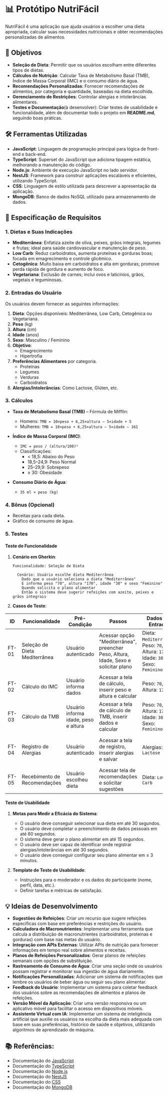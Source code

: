 # 📊 Protótipo NutriFácil

NutriFácil é uma aplicação que ajuda usuários a escolher uma dieta apropriada, calcular suas necessidades nutricionais e obter recomendações personalizadas de alimentos. 

## 🎯 Objetivos
- **Seleção de Dieta**: Permitir que os usuários escolham entre diferentes tipos de dietas.
- **Cálculos de Nutrição**: Calcular Taxa de Metabolismo Basal (TMB), Índice de Massa Corporal (IMC) e o consumo diário de água.
- **Recomendações Personalizadas**: Fornecer recomendações de alimentos, por categoria e quantidade, baseadas na dieta escolhida.
- **Gerenciamento de Restrições**: Controlar alergias e intolerâncias alimentares.
- **Testes e Documentação**(à desenvolver): Criar testes de usabilidade e funcionalidade, além de documentar todo o projeto em **README.md**, seguindo boas práticas.
## 🛠️ Ferramentas Utilizadas
- **JavaScript**: Linguagem de programação principal para lógica de front-end e back-end.
- **TypeScript**: Superset do JavaScript que adiciona tipagem estática, melhorando a manutenção do código.
- **Node.js**: Ambiente de execução JavaScript no lado servidor.
- **NestJS**: Framework para construir aplicações escaláveis e eficientes, utilizando TypeScript.
- **CSS**: Linguagem de estilo utilizada para descrever a apresentação da aplicação.
- **MongoDB**: Banco de dados NoSQL utilizado para armazenamento de dados.

## 📑 Especificação de Requisitos

### 1. Dietas e Suas Indicações

- **Mediterrânea**: Enfatiza azeite de oliva, peixes, grãos integrais, legumes e frutas; ideal para saúde cardiovascular e manutenção de peso.
- **Low Carb**: Reduz carboidratos, aumenta proteínas e gorduras boas; focada em emagrecimento e controle glicêmico.
- **Cetogênica**: Muito baixa em carboidratos e alta em gorduras; promove perda rápida de gordura e aumento de foco.
- **Vegetariana**: Exclusão de carnes; inclui ovos e laticínios, grãos, vegetais e leguminosas.

### 2. Entradas do Usuário

Os usuários devem fornecer as seguintes informações:
1. **Dieta**: Opções disponíveis: Mediterrânea, Low Carb, Cetogênica ou Vegetariana.
2. **Peso** (kg)
3. **Altura** (cm)
4. **Idade** (anos)
5. **Sexo**: Masculino / Feminino
6. **Objetivo**: 
   - Emagrecimento
   - Hipertrofia
7. **Preferências Alimentares** por categoria.
   - Proteínas
   - Legumes
   - Verduras
   - Carboidratos
8. **Alergias/Intolerâncias**: Como Lactose, Glúten, etc.

### 3. Cálculos

- **Taxa de Metabolismo Basal (TMB)** – Fórmula de Mifflin:
  - Homens: `TMB = 10×peso + 6,25×altura – 5×idade + 5`
  - Mulheres: `TMB = 10×peso + 6,25×altura – 5×idade – 161`

- **Índice de Massa Corporal (IMC)**:
  - `IMC = peso / (altura/100)²`
  - Classificações:
    - < 18,5: Abaixo do Peso
    - 18,5–24,9: Peso Normal
    - 25–29,9: Sobrepeso
    - ≥ 30: Obesidade

- **Consumo Diário de Água**: 
  - `35 ml × peso (kg)`

### 4. Bônus (Opcional)
- Receitas para cada dieta.
- Gráfico de consumo de água.

### 5. Testes

#### Teste de Funcionalidade

1. **Cenário em Gherkin**:
    ```gherkin
    Funcionalidade: Seleção de Dieta
    
      Cenário: Usuário escolhe dieta Mediterrânea
        Dado que o usuário seleciona a dieta "Mediterrânea"
        E informa peso "70", altura "170", idade "30" e sexo "Feminino"
        Quando solicita o plano alimentar
        Então o sistema deve sugerir refeições com azeite, peixes e grãos integrais
    ```
2. **Casos de Teste**:
   
| ID   | Funcionalidade                | Pré-Condição                 | Passos                                                        | Dados de Entrada                                      | Resultado Esperado                                                        | Resultado Obtido           | Status | Observações               |
|------|-------------------------------|------------------------------|--------------------------------------------------------------|-----------------------------------------------------|-------------------------------------------------------------------------|----------------------------|--------|--------------------------|
| FT-01| Seleção de Dieta Mediterrânea | Usuário autenticado          | Acessar opção "Mediterrânea", preencher Peso, Altura, Idade, Sexo e solicitar plano | Dieta: `Mediterrânea`, Peso: `70`, Altura: `170`, Idade: `30`, Sexo: `Feminino` | O sistema exibe plano com refeições ricas em azeite, peixes e grãos integrais. | _(preencher após a execução)_  |        |                          |
| FT-02| Cálculo do IMC               | Usuário informa dados        | Acessar a tela de cálculo, inserir peso e altura e calcular  | Peso: `70`, Altura: `170`                         | O sistema exibe o IMC correto para os dados fornecidos.                  | _(preencher após a execução)_  |        |                          |
| FT-03| Cálculo da TMB                | Usuário informa idade, peso e altura | Acessar a tela de cálculo de TMB, inserir dados e calcular | Peso: `70`, Altura: `170`, Idade: `30`, Sexo: `Feminino` | O sistema exibe a TMB correta para os dados fornecidos.                  | _(preencher após a execução)_  |        |                          |
| FT-04| Registro de Alergias          | Usuário autenticado          | Acessar a tela de registro, inserir alergias e salvar       | Alergias: `Lactose`                               | O sistema confirma o registro das alergias fornecidas.                   | _(preencher após a execução)_  |        |                          |
| FT-05| Recebimento de Recomendações  | Usuário escolheu dieta       | Acessar tela de recomendações e solicitar sugestões          | Dieta: `Low Carb`                                 | O sistema exibe recomendações de refeições específicas.                   | _(preencher após a execução)_  |        |                          |


#### Teste de Usabilidade
1. **Metas para Medir a Eficácia do Sistema**:
   - O usuário deve conseguir selecionar sua dieta em até 30 segundos.
   - O usuário deve completar o preenchimento de dados pessoais em até 60 segundos.
   - O sistema deve gerar o plano alimentar em até 15 segundos.
   - O usuário deve ser capaz de identificar onde registrar alergias/intolerâncias em até 30 segundos.
   - O usuário deve conseguir configurar seu plano alimentar em ≤ 3 minutos.

2. **Template de Teste de Usabilidade**:
   - Instruções para o moderador e os dados do participante (nome, perfil, data, etc.).
   - Definir tarefas e métricas de satisfação.

## 💡 Ideias de Desenvolvimento
- **Sugestões de Refeições**: Criar um recurso que sugere refeições específicas com base em preferências e restrições do usuário.
- **Calculadora de Macronutrientes**: Implementar uma ferramenta que calcula a distribuição de macronutrientes (carboidratos, proteínas e gorduras) com base nas metas do usuário.
- **Integração com APIs Externas**: Utilizar APIs de nutrição para fornecer informações em tempo real sobre alimentos e receitas.
- **Planos de Refeições Personalizados**: Gerar planos de refeições semanais com opções de substituição.
- **Rastreamento de Consumo de Água**: Criar uma seção onde os usuários possam registrar e monitorar sua ingestão de água diariamente.
- **Notificações Personalizadas**: Adicionar um sistema de notificações que lembre os usuários de beber água ou seguir seu plano alimentar.
- **Feedback do Usuário**: Implementar um sistema para coletar feedback dos usuários sobre as recomendações de alimentos e planos de refeições.
- **Versão Móvel da Aplicação**: Criar uma versão responsiva ou um aplicativo móvel para facilitar o acesso em dispositivos móveis.
- **Assistente Virtual com IA**: Implementar um sistema de inteligência artificial que auxilie os usuários na escolha da dieta mais adequada com base em suas preferências, histórico de saúde e objetivos, utilizando algoritmos de aprendizado de máquina.

## 📚 Referências:
- Documentação do [JavaScript](https://developer.mozilla.org/pt-BR/docs/Web/JavaScript)
- Documentação do [TypeScript](https://www.typescriptlang.org/docs/)
- Documentação do [Node.js](https://nodejs.org/en/docs/)
- Documentação do [NestJS](https://docs.nestjs.com/)
- Documentação do [CSS](https://developer.mozilla.org/pt-BR/docs/Web/CSS)
- Documentação do [MongoDB](https://docs.mongodb.com/)
